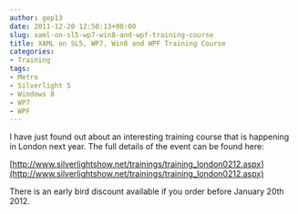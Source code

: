 ```yaml
---
author: gep13
date: 2011-12-20 12:50:13+00:00
slug: xaml-on-sl5-wp7-win8-and-wpf-training-course
title: XAML on SL5, WP7, Win8 and WPF Training Course
categories:
- Training
tags:
- Metro
- Silverlight 5
- Windows 8
- WP7
- WPF
---
```


I have just found out about an interesting training course that is happening in London next year. The full details of the event can be found here:

[http://www.silverlightshow.net/trainings/training_london0212.aspx](http://www.silverlightshow.net/trainings/training_london0212.aspx)

There is an early bird discount available if you order before January 20th 2012.
